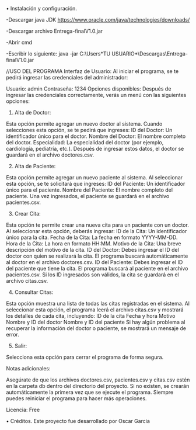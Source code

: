 •	Instalación y configuración.

-Descargar java JDK https://www.oracle.com/java/technologies/downloads/

-Descargar archivo Entrega-finalV1.0.jar

-Abrir cmd 

-Escribir lo siguiente: java -jar C:\Users\*TU USUARIO*\Descargas\Entrega-finalV1.0.jar



//USO DEL PROGRAMA
Interfaz de Usuario: Al iniciar el programa, se te pedirá ingresar las credenciales del administrador:

Usuario: admin
Contraseña: 1234
Opciones disponibles: Después de ingresar las credenciales correctamente, verás un menú con las siguientes opciones:

1. Alta de Doctor:

Esta opción permite agregar un nuevo doctor al sistema.
Cuando selecciones esta opción, se te pedirá que ingreses:
ID del Doctor: Un identificador único para el doctor.
Nombre del Doctor: El nombre completo del doctor.
Especialidad: La especialidad del doctor (por ejemplo, cardiología, pediatría, etc.).
Después de ingresar estos datos, el doctor se guardará en el archivo doctores.csv.

2. Alta de Paciente:

Esta opción permite agregar un nuevo paciente al sistema.
Al seleccionar esta opción, se te solicitará que ingreses:
ID del Paciente: Un identificador único para el paciente.
Nombre del Paciente: El nombre completo del paciente.
Una vez ingresados, el paciente se guardará en el archivo pacientes.csv.

3. Crear Cita:

Esta opción te permite crear una nueva cita para un paciente con un doctor.
Al seleccionar esta opción, deberás ingresar:
ID de la Cita: Un identificador único para la cita.
Fecha de la Cita: La fecha en formato YYYY-MM-DD.
Hora de la Cita: La hora en formato HH:MM.
Motivo de la Cita: Una breve descripción del motivo de la cita.
ID del Doctor: Debes ingresar el ID del doctor con quien se realizará la cita. El programa buscará automáticamente al doctor en el archivo doctores.csv.
ID del Paciente: Debes ingresar el ID del paciente que tiene la cita. El programa buscará al paciente en el archivo pacientes.csv.
Si los ID ingresados son válidos, la cita se guardará en el archivo citas.csv.

4. Consultar Citas:

Esta opción muestra una lista de todas las citas registradas en el sistema.
Al seleccionar esta opción, el programa leerá el archivo citas.csv y mostrará los detalles de cada cita, incluyendo:
ID de la cita
Fecha y hora
Motivo
Nombre y ID del doctor
Nombre y ID del paciente
Si hay algún problema al recuperar la información del doctor o paciente, se mostrará un mensaje de error.

5. Salir:

Selecciona esta opción para cerrar el programa de forma segura.

Notas adicionales:

Asegúrate de que los archivos doctores.csv, pacientes.csv y citas.csv estén en la carpeta db dentro del directorio del proyecto. Si no existen, se crearán automáticamente la primera vez que se ejecute el programa.
Siempre puedes reiniciar el programa para hacer más operaciones.

Licencia: Free



•	Créditos.
Este proyecto fue desarrollado por Oscar Garcia
